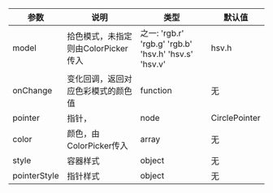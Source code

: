 | 参数       | 说明           | 类型             | 默认值       |
|------------|----------------|------------------|--------------|
| model      | 拾色模式，未指定则由ColorPicker传入 | 之一: 'rgb.r' 'rgb.g' 'rgb.b' 'hsv.h' 'hsv.s' 'hsv.v' | hsv.h  |
| onChange   | 变化回调，返回对应色彩模式的颜色值  | function    | 无           |
| pointer    | 指针，       | node | CirclePointer |
| color      | 颜色，由ColorPicker传入 | array    | 无        |
| style      | 容器样式       | object     | 无           |
| pointerStyle | 指针样式  | object  | 无         |